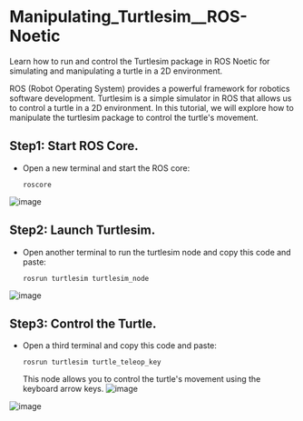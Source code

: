 # Manipulating_Turtlesim__ROS-Noetic
Learn how to run and control the Turtlesim package in ROS Noetic for simulating and manipulating a turtle in a 2D environment.

ROS (Robot Operating System) provides a powerful framework for robotics software development. Turtlesim is a simple simulator in ROS that allows us to control a turtle in a 2D environment. In this tutorial, we will explore how to manipulate the turtlesim package to control the turtle's movement.

## Step1: Start ROS Core.
- Open a new terminal and start the ROS core:
     ```
     roscore
     ```
![image](https://github.com/VAsmaaShaker/Manipulating_Turtlesim__ROS-Noetic/assets/174564364/4a73e684-7a09-4a37-a527-8fa09806e93a)

## Step2: Launch Turtlesim.
- Open another terminal to run the turtlesim node and copy this code and paste:
     ```
     rosrun turtlesim turtlesim_node
     ```
![image](https://github.com/VAsmaaShaker/Manipulating_Turtlesim__ROS-Noetic/assets/174564364/5b59d764-b61b-4317-b85c-875be51a8f22)

## Step3: Control the Turtle.
   - Open a third terminal and copy this code and paste:
     ```
     rosrun turtlesim turtle_teleop_key
     ```
     This node allows you to control the turtle's movement using the keyboard arrow keys.
![image](https://github.com/VAsmaaShaker/Manipulating_Turtlesim__ROS-Noetic/assets/174564364/f21fc51c-bec5-4eab-b8bd-aa17ff139c44)

![image](https://github.com/VAsmaaShaker/Manipulating_Turtlesim__ROS-Noetic/assets/174564364/f2279f52-9aba-4296-be3c-97f86eb45ffd)
